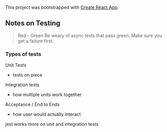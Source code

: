 This project was bootstrapped with [Create React App](https://github.com/facebookincubator/create-react-app).

## Notes on Testing

> Red - Green
Be weary of async tests that pass green. Make sure you get a failure first.

### Types of tests

Unit Tests
  - tests on piece

Integration tests
  - how multiple units work together

Acceptance / End to Ends
  - how user would actually interact

jest works more on unit and integration tests

